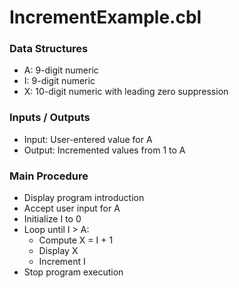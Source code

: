 # IncrementExample.cbl

### Data Structures
- A: 9-digit numeric
- I: 9-digit numeric
- X: 10-digit numeric with leading zero suppression

### Inputs / Outputs
- Input: User-entered value for A
- Output: Incremented values from 1 to A

### Main Procedure
- Display program introduction
- Accept user input for A
- Initialize I to 0
- Loop until I > A:
  - Compute X = I + 1
  - Display X
  - Increment I
- Stop program execution